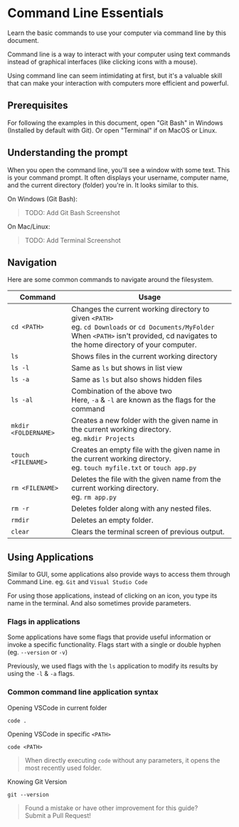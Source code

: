# Command Line Essentials
Learn the basic commands to use your computer via command line by this document.

Command line is a way to interact with your computer using text commands instead of graphical interfaces (like clicking icons with a mouse). 

Using command line can seem intimidating at first, but it's a valuable skill that can make your interaction with computers more efficient and powerful.

## Prerequisites
For following the examples in this document, open "Git Bash" in Windows (Installed by default with Git). Or open "Terminal" if on MacOS or Linux.

## Understanding the prompt
When you open the command line, you'll see a window with some text. This is your command prompt. It often displays your username, computer name, and the current directory (folder) you're in. It looks similar to this.

On Windows (Git Bash):

> TODO: Add Git Bash Screenshot

On Mac/Linux:

> TODO: Add Terminal Screenshot

## Navigation
Here are some common commands to navigate around the filesystem.

Command | Usage
--------|-------
```cd <PATH>```    | Changes the current working directory to given ```<PATH>```<br> eg. ```cd Downloads``` or ```cd Documents/MyFolder``` <br> When ```<PATH>``` isn't provided, cd navigates to the home directory of your computer.
```ls``` | Shows files in the current working directory
```ls -l``` | Same as ```ls``` but shows in list view
```ls -a``` | Same as ```ls``` but also shows hidden files
```ls -al``` | Combination of the above two <br> Here, ```-a``` & ```-l``` are known as the flags for the command
```mkdir <FOLDERNAME>``` | Creates a new folder with the given name in the current working directory. <br> eg. ```mkdir Projects```
```touch <FILENAME>``` | Creates an empty file with the given name in the current working directory. <br> eg. ```touch myfile.txt``` or ```touch app.py```
```rm <FILENAME>``` | Deletes the file with the given name from the current working directory. <br>eg. ```rm app.py```
```rm -r``` | Deletes folder along with any nested files.
```rmdir``` | Deletes an empty folder.
```clear``` | Clears the terminal screen of previous output.

## Using Applications
Similar to GUI, some applications also provide ways to access them through Command Line. eg. ```Git``` and ```Visual Studio Code```

For using those applications, instead of clicking on an icon, you type its name in the terminal. And also sometimes provide parameters.

### Flags in applications
Some applications have some flags that provide useful information or invoke a specific functionality. Flags start with a single or double hyphen (eg. ```--version``` or ```-v```)

Previously, we used flags with the ```ls``` application to modify its results by using the ```-l``` & ```-a``` flags.

### Common command line application syntax

Opening VSCode in current folder

```code .```

Opening VSCode in specific ```<PATH>```

```code <PATH>```

> When directly executing ```code``` without any parameters, it opens the most recently used folder.

Knowing Git Version

```git --version```

> Found a mistake or have other improvement for this guide?  
Submit a Pull Request!
